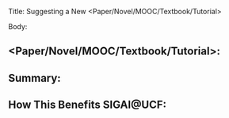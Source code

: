 Title: Suggesting a New <Paper/Novel/MOOC/Textbook/Tutorial>

Body:
 
## <Paper/Novel/MOOC/Textbook/Tutorial>: <title-of-addition>

## Summary:
<your-summary-here>

## How This Benefits SIGAI@UCF:
<your-response-here>
